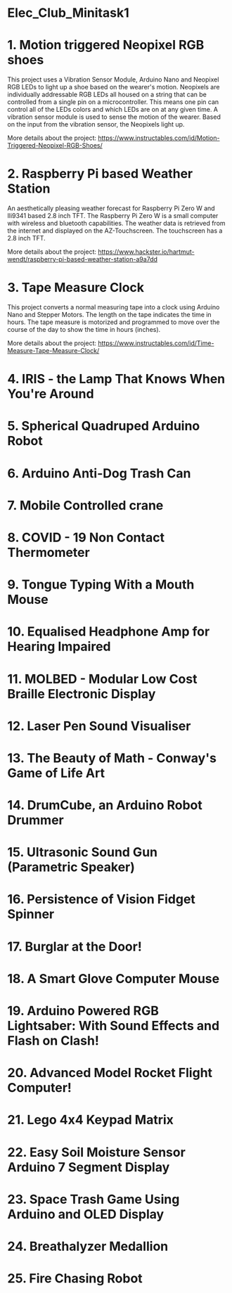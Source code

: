 # Elec_Club_Minitask1
# 1. Motion triggered Neopixel RGB shoes
This project uses a Vibration Sensor Module, Arduino Nano and Neopixel RGB LEDs to light up a shoe based on the wearer's motion. Neopixels are individually addressable RGB LEDs all housed on a string that can be controlled from a single pin on a microcontroller. This means one pin can control all of the LEDs colors and which LEDs are on at any given time. A vibration sensor module is used to sense the motion of the wearer. Based on the input from the vibration sensor, the Neopixels light up.

More details about the project: https://www.instructables.com/id/Motion-Triggered-Neopixel-RGB-Shoes/ 

# 2. Raspberry Pi based Weather Station
An aesthetically pleasing weather forecast for Raspberry Pi Zero W and Ili9341 based 2.8 inch TFT. The Raspberry Pi Zero W is a small computer with wireless and bluetooth capabilities. The weather data is retrieved from the internet and displayed on the AZ-Touchscreen. The touchscreen has a 2.8 inch TFT.

More details about the project: https://www.hackster.io/hartmut-wendt/raspberry-pi-based-weather-station-a9a7dd

# 3. Tape Measure Clock
This project converts a normal measuring tape into a clock using Arduino Nano and Stepper Motors. The length on the tape indicates the time in hours. The tape measure is motorized and programmed to move over the course of the day to show the time in hours (inches).

More details about the project: https://www.instructables.com/id/Time-Measure-Tape-Measure-Clock/

# 4. IRIS - the Lamp That Knows When You're Around

# 5. Spherical Quadruped Arduino Robot

# 6. Arduino Anti-Dog Trash Can

# 7. Mobile Controlled crane

# 8. COVID - 19 Non Contact Thermometer

# 9. Tongue Typing With a Mouth Mouse 

# 10. Equalised Headphone Amp for Hearing Impaired

# 11. MOLBED - Modular Low Cost Braille Electronic Display

# 12. Laser Pen Sound Visualiser

# 13. The Beauty of Math - Conway's Game of Life Art

# 14. DrumCube, an Arduino Robot Drummer

# 15. Ultrasonic Sound Gun (Parametric Speaker)

# 16. Persistence of Vision Fidget Spinner

# 17. Burglar at the Door!

# 18. A Smart Glove Computer Mouse

# 19. Arduino Powered RGB Lightsaber: With Sound Effects and Flash on Clash!

# 20. Advanced Model Rocket Flight Computer!

# 21. Lego 4x4 Keypad Matrix

# 22. Easy Soil Moisture Sensor Arduino 7 Segment Display

# 23. Space Trash Game Using Arduino and OLED Display

# 24. Breathalyzer Medallion

# 25. Fire Chasing Robot
